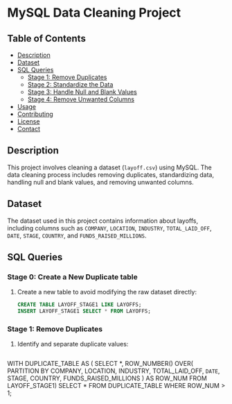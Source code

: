 # MySQL Data Cleaning Project

## Table of Contents
- [Description](#description)
- [Dataset](#dataset)
- [SQL Queries](#sql-queries)
  - [Stage 1: Remove Duplicates](#stage-1-remove-duplicates)
  - [Stage 2: Standardize the Data](#stage-2-standardize-the-data)
  - [Stage 3: Handle Null and Blank Values](#stage-3-handle-null-and-blank-values)
  - [Stage 4: Remove Unwanted Columns](#stage-4-remove-unwanted-columns)
- [Usage](#usage)
- [Contributing](#contributing)
- [License](#license)
- [Contact](#contact)

## Description
This project involves cleaning a dataset (`layoff.csv`) using MySQL. The data cleaning process includes removing duplicates, standardizing data, handling null and blank values, and removing unwanted columns.

## Dataset
The dataset used in this project contains information about layoffs, including columns such as `COMPANY`, `LOCATION`, `INDUSTRY`, `TOTAL_LAID_OFF`, `DATE`, `STAGE`, `COUNTRY`, and `FUNDS_RAISED_MILLIONS`.

## SQL Queries
### Stage 0: Create a New Duplicate table
1. Create a new table to avoid modifying the raw dataset directly:
   ```sql
   CREATE TABLE LAYOFF_STAGE1 LIKE LAYOFFS;
   INSERT LAYOFF_STAGE1 SELECT * FROM LAYOFFS;

### Stage 1: Remove Duplicates

1. Identify and separate duplicate values:
   ```sql
  WITH DUPLICATE_TABLE AS (
  SELECT *, ROW_NUMBER() OVER(
  PARTITION BY COMPANY, LOCATION, INDUSTRY, TOTAL_LAID_OFF, `DATE`, STAGE, COUNTRY, FUNDS_RAISED_MILLIONS
  ) AS ROW_NUM FROM LAYOFF_STAGE1)
  SELECT * FROM DUPLICATE_TABLE WHERE ROW_NUM > 1;




